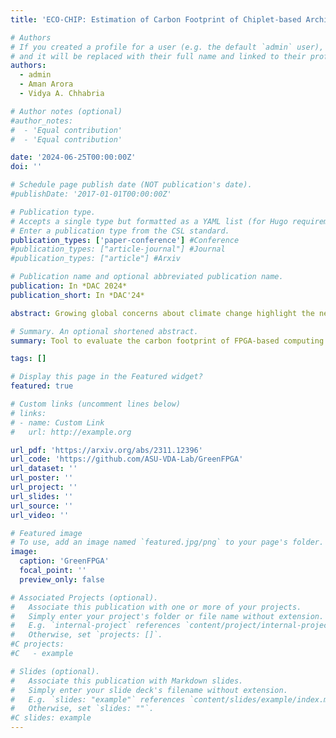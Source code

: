 ```yaml
---
title: 'ECO-CHIP: Estimation of Carbon Footprint of Chiplet-based Architectures for Sustainable VLSI'

# Authors
# If you created a profile for a user (e.g. the default `admin` user), write the username (folder name) here
# and it will be replaced with their full name and linked to their profile.
authors:
  - admin
  - Aman Arora
  - Vidya A. Chhabria

# Author notes (optional)
#author_notes:
#  - 'Equal contribution'
#  - 'Equal contribution'

date: '2024-06-25T00:00:00Z'
doi: ''

# Schedule page publish date (NOT publication's date).
#publishDate: '2017-01-01T00:00:00Z'

# Publication type.
# Accepts a single type but formatted as a YAML list (for Hugo requirements).
# Enter a publication type from the CSL standard.
publication_types: ['paper-conference'] #Conference
#publication_types: ["article-journal"] #Journal 
#publication_types: ["article"] #Arxiv

# Publication name and optional abbreviated publication name.
publication: In *DAC 2024*
publication_short: In *DAC'24*

abstract: Growing global concerns about climate change highlight the need for environmentally sustainable computing. The ecological impact of computing, including operational and embodied, is a key consideration. Field Programmable Gate Arrays (FPGAs) stand out as promising sustainable computing platforms due to their reconfigurability across various applications. This paper introduces GreenFPGA, a tool estimating the total carbon footprint (CFP) of FPGAs over their lifespan, considering design, manufacturing, reconfigurability (reuse), operation, disposal, and recycling. Using GreenFPGA, the paper evaluates scenarios where the ecological benefits of FPGA reconfigurability outweigh operational and embodied carbon costs, positioning FPGAs as a environmentally sustainable choice for hardware acceleration compared to Application-Specific Integrated Circuits (ASICs). Experimental results show that FPGAs have lower CFP than ASICs, particularly for multiple distinct, low-volume applications, or short application lifespans.

# Summary. An optional shortened abstract.
summary: Tool to evaluate the carbon footprint of FPGA-based computing across its lifetime. The tool can also perform comparisons with ASIC counterpart considering differnt aspects such as manufacturing, recycling, disposal, reconfigurability (reuse), operation and design. The sustainable benifits of FPGA compared to ASIC is shown in this work.

tags: []

# Display this page in the Featured widget?
featured: true

# Custom links (uncomment lines below)
# links:
# - name: Custom Link
#   url: http://example.org

url_pdf: 'https://arxiv.org/abs/2311.12396'
url_code: 'https://github.com/ASU-VDA-Lab/GreenFPGA'
url_dataset: ''
url_poster: ''
url_project: ''
url_slides: ''
url_source: ''
url_video: ''

# Featured image
# To use, add an image named `featured.jpg/png` to your page's folder.
image:
  caption: 'GreenFPGA'
  focal_point: ''
  preview_only: false

# Associated Projects (optional).
#   Associate this publication with one or more of your projects.
#   Simply enter your project's folder or file name without extension.
#   E.g. `internal-project` references `content/project/internal-project/index.md`.
#   Otherwise, set `projects: []`.
#C projects:
#C   - example

# Slides (optional).
#   Associate this publication with Markdown slides.
#   Simply enter your slide deck's filename without extension.
#   E.g. `slides: "example"` references `content/slides/example/index.md`.
#   Otherwise, set `slides: ""`.
#C slides: example
---
```

